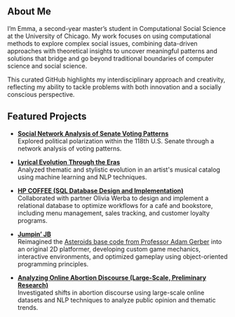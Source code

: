 ## About Me

I’m Emma, a second-year master’s student in Computational Social Science at the University of Chicago. My work focuses on using computational methods to explore complex social issues, combining data-driven approaches with theoretical insights to uncover meaningful patterns and solutions that bridge and go beyond traditional boundaries of computer science and social science.

This curated GitHub highlights my interdisciplinary approach and creativity, reflecting my ability to tackle problems with both innovation and a socially conscious perspective.

## Featured Projects

- **[Social Network Analysis of Senate Voting Patterns](https://github.com/ecg1331/past_work/tree/main/Social%20Network%20Analysis%20of%20the%20118th%20Senate)**  
  Explored political polarization within the 118th U.S. Senate through a network analysis of voting patterns.

- **[Lyrical Evolution Through the Eras](https://github.com/ecg1331/past_work/tree/main/Lyrical%20Evolution%20Through%20the%20Eras)**  
  Analyzed thematic and stylistic evolution in an artist's musical catalog using machine learning and NLP techniques.

- **[HP COFFEE (SQL Database Design and Implementation)](https://github.com/ecg1331/db_autumn2024/tree/main)**  
  Collaborated with partner Olivia Werba to design and implement a relational database to optimize workflows for a café and bookstore, including menu management, sales tracking, and customer loyalty programs.

- **[Jumpin’ JB](https://github.com/ecg1331/past_work/tree/main/Jumpin%20JB)**  
  Reimagined the [Asteroids base code from Professor Adam Gerber](https://github.com/agerber/asteroids_java) into an original 2D platformer, developing custom game mechanics, interactive environments, and optimized gameplay using object-oriented programming principles.

- **[Analyzing Online Abortion Discourse (Large-Scale, Preliminary Research)](https://github.com/macs30123-s24/final-project-online_abortion_discourse)**  
  Investigated shifts in abortion discourse using large-scale online datasets and NLP techniques to analyze public opinion and thematic trends.

  

